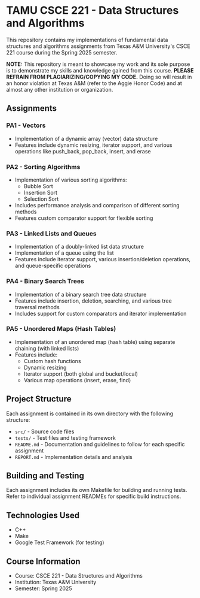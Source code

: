 # TAMU CSCE 221 - Data Structures and Algorithms

This repository contains my implementations of fundamental data structures and algorithms assignments from Texas A&M University's CSCE 221 course during the Spring 2025 semester.

**NOTE:** This repository is meant to showcase my work and its sole purpose is to demonstrate my skills and knowledge gained from this course. **PLEASE REFRAIN FROM PLAGIARIZING/COPYING MY CODE.** Doing so will result in an honor violation at Texas A&M (refer to the Aggie Honor Code) and at almost any other institution or organization.

## Assignments

### PA1 - Vectors
- Implementation of a dynamic array (vector) data structure
- Features include dynamic resizing, iterator support, and various operations like push_back, pop_back, insert, and erase

### PA2 - Sorting Algorithms
- Implementation of various sorting algorithms:
  - Bubble Sort
  - Insertion Sort
  - Selection Sort
- Includes performance analysis and comparison of different sorting methods
- Features custom comparator support for flexible sorting

### PA3 - Linked Lists and Queues
- Implementation of a doubly-linked list data structure
- Implementation of a queue using the list
- Features include iterator support, various insertion/deletion operations, and queue-specific operations

### PA4 - Binary Search Trees
- Implementation of a binary search tree data structure
- Features include insertion, deletion, searching, and various tree traversal methods
- Includes support for custom comparators and iterator implementation

### PA5 - Unordered Maps (Hash Tables)
- Implementation of an unordered map (hash table) using separate chaining (with linked lists)
- Features include:
  - Custom hash functions
  - Dynamic resizing
  - Iterator support (both global and bucket/local)
  - Various map operations (insert, erase, find)

## Project Structure
Each assignment is contained in its own directory with the following structure:
- `src/` - Source code files
- `tests/` - Test files and testing framework
- `README.md` - Documentation and guidelines to follow for each specific assignment
- `REPORT.md` - Implementation details and analysis

## Building and Testing
Each assignment includes its own Makefile for building and running tests. Refer to individual assignment READMEs for specific build instructions.

## Technologies Used
- C++
- Make
- Google Test Framework (for testing)

## Course Information
- Course: CSCE 221 - Data Structures and Algorithms
- Institution: Texas A&M University
- Semester: Spring 2025